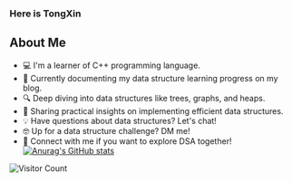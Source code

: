 ### Here is TongXin
## About Me
- 💻 I'm a learner of C++ programming language.
- 📖 Currently documenting my data structure learning progress on my blog.  
- 🔍 Deep diving into data structures like trees, graphs, and heaps.  
- 🚀 Sharing practical insights on implementing efficient data structures.  
- 💡 Have questions about data structures? Let's chat!  
- 🤓 Up for a data structure challenge? DM me!  
- 🌟 Connect with me if you want to explore DSA together!  
[![Anurag's GitHub stats](https://github-readme-stats.vercel.app/api?username=TongXinGod&show_icons=true&theme=tokyonight)](https://b23.tv/iEJTnPp)

![Visitor Count](https://profile-counter.glitch.me/TongXinGod/count.svg)



